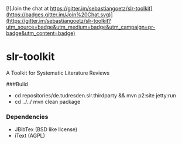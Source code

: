 [![Join the chat at https://gitter.im/sebastiangoetz/slr-toolkit](https://badges.gitter.im/Join%20Chat.svg)](https://gitter.im/sebastiangoetz/slr-toolkit?utm_source=badge&utm_medium=badge&utm_campaign=pr-badge&utm_content=badge)

# slr-toolkit

A Toolkit for Systematic Literature Reviews

###Build
* cd repositories/de.tudresden.slr.thirdparty && mvn p2:site jetty:run
* cd ../../ mvn clean package

### Dependencies
* JBibTex (BSD like license)
* iText (AGPL)

